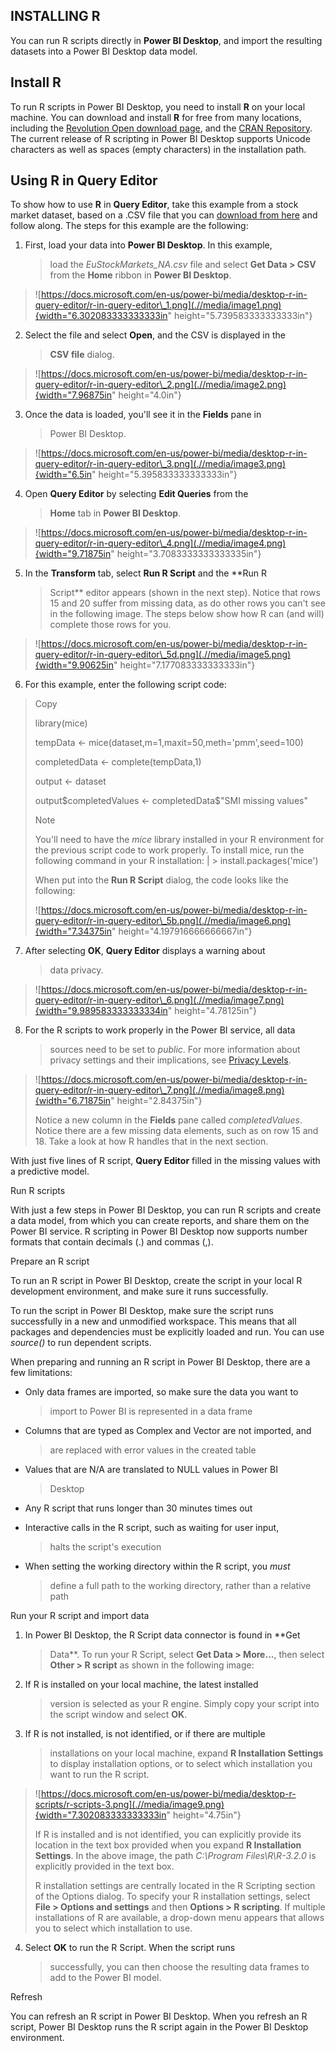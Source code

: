 INSTALLING R
------------

You can run R scripts directly in **Power BI Desktop**, and import the
resulting datasets into a Power BI Desktop data model.

Install R
---------

To run R scripts in Power BI Desktop, you need to install **R** on your
local machine. You can download and install **R** for free from many
locations, including the [Revolution Open download
page](https://mran.revolutionanalytics.com/download/), and the [CRAN
Repository](https://cran.r-project.org/bin/windows/base/). The current
release of R scripting in Power BI Desktop supports Unicode characters
as well as spaces (empty characters) in the installation path.

Using R in Query Editor
-----------------------

To show how to use **R** in **Query Editor**, take this example from a
stock market dataset, based on a .CSV file that you can [download from
here](http://download.microsoft.com/download/F/8/A/F8AA9DC9-8545-4AAE-9305-27AD1D01DC03/EuStockMarkets_NA.csv)
and follow along. The steps for this example are the following:

1.  First, load your data into **Power BI Desktop**. In this example,
    > load the *EuStockMarkets\_NA.csv* file and select **Get Data \>
    > CSV** from the **Home** ribbon in **Power BI Desktop**.

> ![https://docs.microsoft.com/en-us/power-bi/media/desktop-r-in-query-editor/r-in-query-editor\_1.png](.//media/image1.png){width="6.302083333333333in"
> height="5.739583333333333in"}

2.  Select the file and select **Open**, and the CSV is displayed in the
    > **CSV file** dialog.

> ![https://docs.microsoft.com/en-us/power-bi/media/desktop-r-in-query-editor/r-in-query-editor\_2.png](.//media/image2.png){width="7.96875in"
> height="4.0in"}

3.  Once the data is loaded, you\'ll see it in the **Fields** pane in
    > Power BI Desktop.

> ![https://docs.microsoft.com/en-us/power-bi/media/desktop-r-in-query-editor/r-in-query-editor\_3.png](.//media/image3.png){width="6.5in"
> height="5.395833333333333in"}

4.  Open **Query Editor** by selecting **Edit Queries** from the
    > **Home** tab in **Power BI Desktop**.

> ![https://docs.microsoft.com/en-us/power-bi/media/desktop-r-in-query-editor/r-in-query-editor\_4.png](.//media/image4.png){width="9.71875in"
> height="3.7083333333333335in"}

5.  In the **Transform** tab, select **Run R Script** and the **Run R
    > Script** editor appears (shown in the next step). Notice that rows
    > 15 and 20 suffer from missing data, as do other rows you can\'t
    > see in the following image. The steps below show how R can (and
    > will) complete those rows for you.

> ![https://docs.microsoft.com/en-us/power-bi/media/desktop-r-in-query-editor/r-in-query-editor\_5d.png](.//media/image5.png){width="9.90625in"
> height="7.177083333333333in"}

6.  For this example, enter the following script code:

> Copy
>
> library(mice)
>
> tempData \<- mice(dataset,m=1,maxit=50,meth=\'pmm\',seed=100)
>
> completedData \<- complete(tempData,1)
>
> output \<- dataset
>
> output\$completedValues \<- completedData\$\"SMI missing values\"
>
> Note
>
> You\'ll need to have the *mice* library installed in your R
> environment for the previous script code to work properly. To install
> mice, run the following command in your R installation: \| \>
> install.packages(\'mice\')
>
> When put into the **Run R Script** dialog, the code looks like the
> following:
>
> ![https://docs.microsoft.com/en-us/power-bi/media/desktop-r-in-query-editor/r-in-query-editor\_5b.png](.//media/image6.png){width="7.34375in"
> height="4.197916666666667in"}

7.  After selecting **OK**, **Query Editor** displays a warning about
    > data privacy.

> ![https://docs.microsoft.com/en-us/power-bi/media/desktop-r-in-query-editor/r-in-query-editor\_6.png](.//media/image7.png){width="9.989583333333334in"
> height="4.78125in"}

8.  For the R scripts to work properly in the Power BI service, all data
    > sources need to be set to *public*. For more information about
    > privacy settings and their implications, see [Privacy
    > Levels](https://docs.microsoft.com/en-us/power-bi/desktop-privacy-levels).

> ![https://docs.microsoft.com/en-us/power-bi/media/desktop-r-in-query-editor/r-in-query-editor\_7.png](.//media/image8.png){width="6.71875in"
> height="2.84375in"}
>
> Notice a new column in the **Fields** pane called *completedValues*.
> Notice there are a few missing data elements, such as on row 15 and
> 18. Take a look at how R handles that in the next section.

With just five lines of R script, **Query Editor** filled in the missing
values with a predictive model.

Run R scripts

With just a few steps in Power BI Desktop, you can run R scripts and
create a data model, from which you can create reports, and share them
on the Power BI service. R scripting in Power BI Desktop now supports
number formats that contain decimals (.) and commas (,).

Prepare an R script

To run an R script in Power BI Desktop, create the script in your local
R development environment, and make sure it runs successfully.

To run the script in Power BI Desktop, make sure the script runs
successfully in a new and unmodified workspace. This means that all
packages and dependencies must be explicitly loaded and run. You can use
*source()* to run dependent scripts.

When preparing and running an R script in Power BI Desktop, there are a
few limitations:

-   Only data frames are imported, so make sure the data you want to
    > import to Power BI is represented in a data frame

-   Columns that are typed as Complex and Vector are not imported, and
    > are replaced with error values in the created table

-   Values that are N/A are translated to NULL values in Power BI
    > Desktop

-   Any R script that runs longer than 30 minutes times out

-   Interactive calls in the R script, such as waiting for user input,
    > halts the script's execution

-   When setting the working directory within the R script, you *must*
    > define a full path to the working directory, rather than a
    > relative path

Run your R script and import data

1.  In Power BI Desktop, the R Script data connector is found in **Get
    > Data**. To run your R Script, select **Get Data \> More\...**,
    > then select **Other \> R script** as shown in the following image:

2.  If R is installed on your local machine, the latest installed
    > version is selected as your R engine. Simply copy your script into
    > the script window and select **OK**.

3.  If R is not installed, is not identified, or if there are multiple
    > installations on your local machine, expand **R Installation
    > Settings** to display installation options, or to select which
    > installation you want to run the R script.

> ![https://docs.microsoft.com/en-us/power-bi/media/desktop-r-scripts/r-scripts-3.png](.//media/image9.png){width="7.302083333333333in"
> height="4.75in"}
>
> If R is installed and is not identified, you can explicitly provide
> its location in the text box provided when you expand **R Installation
> Settings**. In the above image, the path *C:\\Program
> Files\\R\\R-3.2.0* is explicitly provided in the text box.
>
> R installation settings are centrally located in the R Scripting
> section of the Options dialog. To specify your R installation
> settings, select **File \> Options and settings** and then **Options
> \> R scripting**. If multiple installations of R are available, a
> drop-down menu appears that allows you to select which installation to
> use.

4.  Select **OK** to run the R Script. When the script runs
    > successfully, you can then choose the resulting data frames to add
    > to the Power BI model.

Refresh

You can refresh an R script in Power BI Desktop. When you refresh an R
script, Power BI Desktop runs the R script again in the Power BI Desktop
environment.
